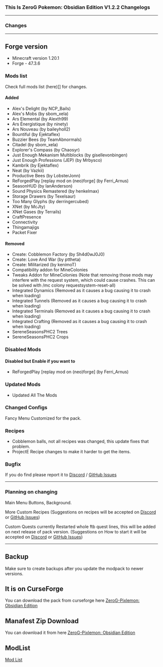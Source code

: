 ### This Is ZeroG Pokemon: Obsidian Edition V1.2.2 Changelogs

----

### Changes

----
## Forge version
- Minecraft version 1.20.1
- Forge - 47.3.6

### Mods list
Check full mods list (here)[] for changes.
#### Added
- Alex's Delight (by NCP_Bails)
- Alex's Mobs (by sbom_xela)
- Ars Elemental (by Alexth99)
- Ars Énergistique (by ninety)
- Ars Nouveau (by baileyholl2)
- Bountiful (by Ejektaflex)
- Buzzier Bees (by TeamAbnormals)
- Citadel (by sbom_xela)
- Explorer's Compass (by Chaosyr)
- Just Enough Mekanism Multiblocks (by gisellevonbingen)
- Just Enough Professions (JEP) (by Mrbysco)
- Kambrik (by Ejektaflex)
- Neat (by Vazkii)
- Productive Bees (by LobsterJonn)
- ReForgedPlay [replay mod on (neo)forge] (by Ferri_Arnus)
- SeasonHUD (by IanAnderson)
- Sound Physics Remastered (by henkelmax)
- Storage Drawers (by Texelsaur)
- Too Many Glyphs (by derringercubed)
- XNet (by McJty)
- XNet Gases (by Terrails)
- CraftPresence 
- Connectivity
- Thingamajigs
- Packet Fixer
#### Removed
- Create: Cobblemon Factory (by Sh4d0wJ0J0)
- Create: Love And War (by pttheta) 
- Create: Militarized (by kenimoT)
- Compatibility addon for MineColonies
- Tweaks Addon for MineColonies (Note that removing those mods may interfere with the request system, which could cause crashes. This can be solved with /mc colony requestsystem-reset-all)
- Integrated Dynamics (Removed as it causes a bug causing it to crash when loading)
- Integrated Tunnels (Removed as it causes a bug causing it to crash when loading)
- Integrated Terminals (Removed as it causes a bug causing it to crash when loading)
- Integrated Crafting (Removed as it causes a bug causing it to crash when loading)
- SereneSeasonsPHC2 Trees
- SereneSeasonsPHC2 Crops


### Disabled Mods

#### Disabled but Enable if you want to
- ReForgedPlay [replay mod on (neo)forge] (by Ferri_Arnus) 

### Updated Mods
- Updated All The Mods

### Changed Configs
Fancy Menu Customized for the pack.

### Recipes
- Cobblemon balls, not all recipes was changed, this update fixes that problem.
- ProjectE Recipe changes to make it harder to get the items.

### Bugfix

If you do find please report it to [Discord](https://discord.gg/aaXAX9z) / [GitHub Issues](https://github.com/ZeroG-Network/ZeroG-Pixelmon-Obsidian-Edition/issues)
 

---

### Planning on changing

Main Menu Buttons, Background.

More Custom Recipes (Suggestions on recipes will be accepted on [Discord](https://discord.gg/aaXAX9z) or [GitHub Issues](https://github.com/ZeroG-Network/ZeroG-Pixelmon-Obsidian-Edition/issues))

Custom Quests currently Restarted whole ftb quest lines, this will be added on next release of pack version. (Suggestions on How to start it will be accepted on [Discord](https://discord.gg/aaXAX9z) or [GitHub Issues](https://github.com/ZeroG-Network/ZeroG-Pixelmon-Obsidian-Edition/issues))

_________________


## Backup
Make sure to create backups after you update the modpack to newer versions.


## It is on CurseForge
You can download the pack from curseforge here [ZeroG-Pixlemon: Obsidian Edition](https://www.curseforge.com/minecraft/modpacks/zerog-pixlemon-obsidian-edition)


## Manafest Zip Download
You can download it from here [ZeroG-Pixlemon: Obsidian Edition](https://github.com/ZeroG-Network/ZeroG-Pokemon-Obsidian-Edition/releases)


## ModList
[Mod List](https://github.com/ZeroG-Network/ZeroG-Pokemon-Obsidian-Edition/blob/main/Changelogs/Changelogs-Modlist/v1.2.2b-Changelog-Modlist.md)